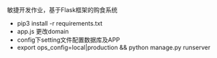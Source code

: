 敏捷开发作业，基于Flask框架的购食系统
* pip3 install -r requirements.txt
* app.js 更改domain
* config下setting文件配置数据库及APP
* export ops_config=local|production && python manage.py runserver
